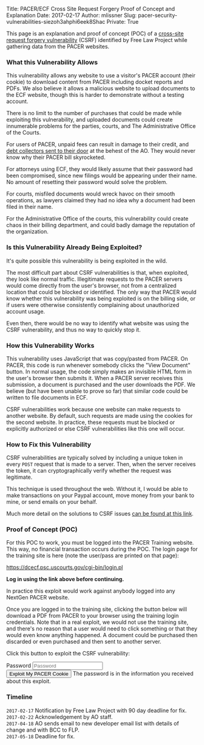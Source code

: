 Title: PACER/ECF Cross Site Request Forgery Proof of Concept and Explanation
Date: 2017-02-17
Author: mlissner
Slug: pacer-security-vulnerabilities-siezoh3ahphi6eek8Shac
Private: True

This page is an explanation and proof of concept (POC) of a [cross-site request forgery vulnerability][csrf] (CSRF) identified by Free Law Project while gathering data from the PACER websites.


### What this Vulnerability Allows

This vulnerability allows any website to use a visitor's PACER account (their cookie) to download content from PACER including docket reports and PDFs. We also believe it allows a malicious website to upload documents to the ECF website, though this is harder to demonstrate without a testing account. 

There is no limit to the number of purchases that could be made while exploiting this vulnerability, and uploaded documents could create innumerable problems for the parties, courts, and The Administrative Office of the Courts. 
  
For users of PACER, unpaid fees can result in damage to their credit, and [debt collectors sent to their door][debt] at the behest of the AO. They would never know why their PACER bill skyrocketed.

For attorneys using ECF, they would likely assume that their password had been compromised, since new filings would be appearing under their name. No amount of resetting their password would solve the problem.

For courts, misfiled documents would wreck havoc on their smooth operations, as lawyers claimed they had no idea why a document had been filed in their name.

For the Administrative Office of the courts, this vulnerability could create chaos in their billing department, and could badly damage the reputation of the organization.

[debt]: https://www.pacer.gov/psc/faq.html#HC_GP23


### Is this Vulnerability Already Being Exploited?

It's quite possible this vulnerability is being exploited in the wild.

The most difficult part about CSRF vulnerabilities is that, when exploited, they look like normal traffic. Illegitimate requests to the PACER servers would come directly from the user's browser, not from a centralized location that could be blocked or identified. The only way that PACER would know whether this vulnerability was being exploited is on the billing side, or if users were otherwise consistently complaining about unauthorized account usage. 

Even then, there would be no way to identify what website was using the CSRF vulnerability, and thus no way to quickly stop it.
 

### How this Vulnerability Works

This vulnerability uses JavaScript that was copy/pasted from PACER. On PACER, this code is run whenever somebody clicks the "View Document" button. In normal usage, the code simply makes an invisible HTML form in the user's browser then submits it. When a PACER server receives this submission, a document is purchased and the user downloads the PDF. We believe (but have been unable to prove so far) that similar code could be written to file documents in ECF. 

CSRF vulnerabilities work because one website can make requests to another website. By default, such requests are made using the cookies for the second website. In practice, these requests must be blocked or explicitly authorized or else CSRF vulnerabilities like this one will occur. 


### How to Fix this Vulnerability

CSRF vulnerabilities are typically solved by including a unique token in every `POST` request that is made to a server. Then, when the server receives the token, it can cryptographically verify whether the request was legitimate. 

This technique is used throughout the web. Without it, I would be able to make transactions on your Paypal account, move money from your bank to mine, or send emails on your behalf.
 
Much more detail on the solutions to CSRF issues [can be found at this link][csrf].


[csrf]: https://www.owasp.org/index.php/Cross-Site_Request_Forgery_(CSRF)_Prevention_Cheat_Sheet


### Proof of Concept (POC)

For this POC to work, you must be logged into the PACER Training website. This way, no financial transaction occurs during the POC. The login page for the training site is here (note the user/pass are printed on that page):

<p><a href="https://dcecf.psc.uscourts.gov/cgi-bin/login.pl" target="_blank">https://dcecf.psc.uscourts.gov/cgi-bin/login.pl</a></p>

**Log in using the link above before continuing.**

In practice this exploit would work against anybody logged into any NextGen PACER website. 
 
Once you are logged in to the training site, clicking the button below will download a PDF from PACER to your browser using the training login credentials. Note that in a real exploit, we would not use the training site, and there's no reason that a user would need to click something or that they would even know anything happened. A document could be purchased then discarded or even purchased and then sent to another server.

Click this button to exploit the CSRF vulnerability:

<form class="form-inline" id="exploit-form">
  <div class="form-group">
    <label class="sr-only" for="password">Password</label>
    <input type="password" class="form-control" id="password" placeholder="Password">
  </div>
  <button class="btn btn-primary">Exploit My PACER Cookie</button>
  <span id="helpBlock" class="help-block">The password is in the information you received about this exploit.</span>
</form>

<script type="text/javascript" src="/js/pacer-exploit.js"></script>


### Timeline

`2017-02-17` Notification by Free Law Project with 90 day deadline for fix.  
`2017-02-22` Acknowledgement by AO staff.  
`2017-04-18` AO sends email to new developer email list with details of change and with BCC to FLP.  
`2017-05-18` Deadline for fix.  
